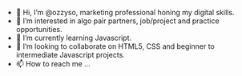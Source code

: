 - 👋 Hi, I’m @ozzyso, marketing professional honing my digital skills.
- 👀 I’m interested in algo pair partners, job/project and practice opportunities.
- 🌱 I’m currently learning Javascript.
- 💞️ I’m looking to collaborate on HTML5, CSS and beginner to intermediate Javascript projects.
- 📫 How to reach me ...

<!---
ozzyso/ozzyso is a ✨ special ✨ repository because its `README.md` (this file) appears on your GitHub profile.
You can click the Preview link to take a look at your changes.
--->
